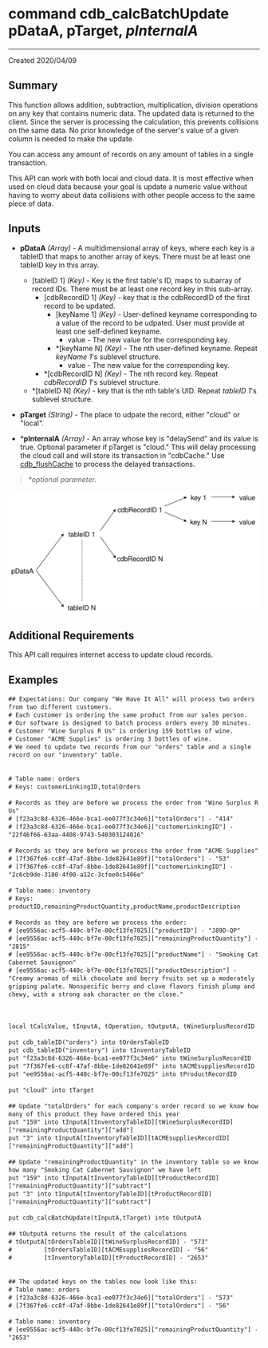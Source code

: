 # command cdb_calcBatchUpdate pDataA, pTarget, *pInternalA*
---
Created 2020/04/09

## Summary
This function allows addition, subtraction, multiplication, division operations on any key that contains numeric data. The updated data is returned to the client. Since the server is processing the calculation, this prevents collisions on the same data. No prior knowledge of the server's value of a given column is needed to make the update.

You can access any amount of records on any amount of tables in a single transaction.

This API can work with both local and cloud data. It is most effective when used on cloud data because your goal is update a numeric value without having to worry about data collisions with other people access to the same piece of data. 

## Inputs
* **pDataA** *(Array)* - A multidimensional array of keys, where each key is a tableID that maps to another array of keys. There must be at least one tableID key in this array.
    * [tableID 1] *(Key)* - Key is the first table's ID, maps to subarray of record IDs. There must be at least one record key in this sub-array.
    	* [cdbRecordID 1] *(Key)* - key that is the cdbRecordID of the first record to be updated. 
    		* [keyName 1] *(Key)* - User-defined keyname corresponding to a value of the record to be udpated. User must provide at least one self-defined keyname.
    			*  value - The new value for the corresponding key.
    		* \*[keyName N] *(Key)* - The nth user-defined keyname. Repeat *keyName 1*'s sublevel structure.
    			*  value - The new value for the corresponding key.
    	* \*[cdbRecordID N] *(Key)* - The nth record key. Repeat *cdbRecordID 1*'s sublevel structure.
    * \*[tableID N] *(Key)* - key that is the nth table's UID. Repeat *tableID 1*'s sublevel structure.

* **pTarget** *(String)* - The place to udpate the record, either "cloud" or "local".

* \***pInternalA** *(Array)* - An array whose key is "delaySend" and its value is true. Optional parameter if pTarget is "cloud." This will delay processing the cloud call and will store its transaction in "cdbCache." Use [cdb_flushCache](FlushCache.md) to process the delayed transactions.

> _*optional parameter._

![Update Input Diagram](images/BatchUpdateInput.svg)

## Additional Requirements
This API call requires internet access to update cloud records.

## Examples
```livecodeserver
## Expectations: Our company "We Have It All" will process two orders from two different customers.
# Each customer is ordering the same product from our sales person.
# Our software is designed to batch process orders every 30 minutes. 
# Customer "Wine Surplus R Us" is ordering 159 bottles of wine.
# Customer "ACME Supplies" is ordering 3 bottles of wine.
# We need to update two records from our "orders" table and a single record on our "inventory" table.


# Table name: orders					
# Keys: customerLinkingID,totalOrders

# Records as they are before we process the order from "Wine Surplus R Us"
# [f23a3c8d-6326-466e-bca1-ee077f3c34e6]["totalOrders"] - "414"
# [f23a3c8d-6326-466e-bca1-ee077f3c34e6]["customerLinkingID"] - "22f46f66-63aa-4408-9743-540303124016"

# Records as they are before we process the order from "ACME Supplies"  
# [7f367fe6-cc8f-47af-8bbe-1de82641e89f]["totalOrders"] - "53"
# [7f367fe6-cc8f-47af-8bbe-1de82641e89f]["customerLinkingID"] - "2c6cb9de-3180-4f00-a12c-3cfee0c5406e"

# Table name: inventory
# Keys: productID,remainingProductQuantity,productName,productDescription

# Records as they are before we process the order:
# [ee9556ac-acf5-440c-bf7e-00cf13fe7025]["productID"] - "J89D-QP"
# [ee9556ac-acf5-440c-bf7e-00cf13fe7025]["remainingProductQuantity"] - "2815"
# [ee9556ac-acf5-440c-bf7e-00cf13fe7025]["productName"] - "Smoking Cat Cabernet Sauvignon"
# [ee9556ac-acf5-440c-bf7e-00cf13fe7025]["productDescription"] - "Creamy aromas of milk chocolate and berry fruits set up a moderately gripping palate. Nonspecific berry and clove flavors finish plump and chewy, with a strong oak character on the close."

                                     

local tCalcValue, tInputA, tOperation, tOutputA, tWineSurplusRecordID

put cdb_tableID("orders") into tOrdersTableID                            
put cdb_tableID("inventory") into tInventoryTableID
put "f23a3c8d-6326-466e-bca1-ee077f3c34e6" into tWineSurplusRecordID
put "7f367fe6-cc8f-47af-8bbe-1de82641e89f" into tACMEsuppliesRecordID
put "ee9556ac-acf5-440c-bf7e-00cf13fe7025" into tProductRecordID

put "cloud" into tTarget

## Update "totalOrders" for each company's order record so we know how many of this product they have ordered this year
put "159" into tInputA[tInventoryTableID][tWineSurplusRecordID]["remainingProductQuantity"]["add"]
put "3" into tInputA[tInventoryTableID][tACMEsuppliesRecordID]["remainingProductQuantity"]["add"]

## Update "remainingProductQuantity" in the inventory table so we know how many "Smoking Cat Cabernet Sauvignon" we have left
put "159" into tInputA[tInventoryTableID][tProductRecordID]["remainingProductQuantity"]["subtract"]
put "3" into tInputA[tInventoryTableID][tProductRecordID]["remainingProductQuantity"]["subtract"]

put cdb_calcBatchUpdate(tInputA,tTarget) into tOutputA

## tOutputA returns the result of the calculations
# tOutputA[tOrdersTableID][tWineSurplusRecordID] - "573"
#         [tOrdersTableID][tACMEsuppliesRecordID] - "56"
#         [tInventoryTableID][tProductRecordID] - "2653"


## The updated keys on the tables now look like this:
# Table name: orders						
# [f23a3c8d-6326-466e-bca1-ee077f3c34e6]["totalOrders"] - "573"
# [7f367fe6-cc8f-47af-8bbe-1de82641e89f]["totalOrders"] - "56"

# Table name: inventory
# [ee9556ac-acf5-440c-bf7e-00cf13fe7025]["remainingProductQuantity"] - "2653"
```
